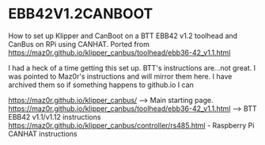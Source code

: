 # EBB42V1.2CANBOOT
How to set up Klipper and CanBoot on a BTT EBB42 v1.2 toolhead and CanBus on RPi using CANHAT.  Ported from https://maz0r.github.io/klipper_canbus/toolhead/ebb36-42_v1.1.html

I had a heck of a time getting this set up.  BTT's instructions are...not great.  I was pointed to Maz0r's instructions and will mirror them here.  I have archived them so if something happens to github.io I can 

https://maz0r.github.io/klipper_canbus/ -->  Main starting page.
https://maz0r.github.io/klipper_canbus/toolhead/ebb36-42_v1.1.html --> BTT EBB42 v1.1/v1.12 instructions
https://maz0r.github.io/klipper_canbus/controller/rs485.html - Raspberry Pi CANHAT instructions
